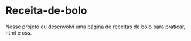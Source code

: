 # Receita-de-bolo

Nesse projeto eu desenvolvi uma página de receitas de bolo para praticar, html e css.
